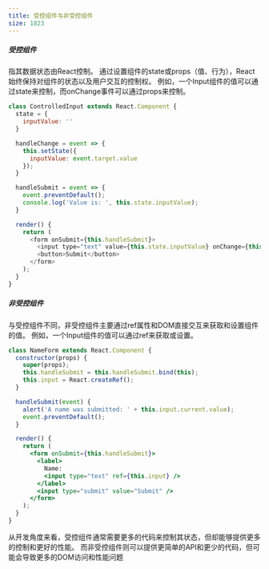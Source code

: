 ```yaml
---
title: 受控组件与非受控组件
size: 1823
---
```

##### 受控组件
指其数据状态由React控制。
通过设置组件的state或props（值、行为），React始终保持对组件的状态以及用户交互的控制权。
例如，一个Input组件的值可以通过state来控制，而onChange事件可以通过props来控制。
```js
class ControlledInput extends React.Component {
  state = {
    inputValue: ''
  }

  handleChange = event => {
    this.setState({
      inputValue: event.target.value
    });
  }

  handleSubmit = event => {
    event.preventDefault();
    console.log('Value is: ', this.state.inputValue);
  }

  render() {
    return (
      <form onSubmit={this.handleSubmit}>
        <input type="text" value={this.state.inputValue} onChange={this.handleChange} />
        <button>Submit</button>
      </form>
    );
  }
}
```

##### 非受控组件
与受控组件不同，非受控组件主要通过ref属性和DOM直接交互来获取和设置组件的值。
例如，一个Input组件的值可以通过ref来获取或设置。
```jsx
class NameForm extends React.Component {
  constructor(props) {
    super(props);
    this.handleSubmit = this.handleSubmit.bind(this);
    this.input = React.createRef();
  }

  handleSubmit(event) {
    alert('A name was submitted: ' + this.input.current.value);
    event.preventDefault();
  }

  render() {
    return (
      <form onSubmit={this.handleSubmit}>
        <label>
          Name:
          <input type="text" ref={this.input} />
        </label>
        <input type="submit" value="Submit" />
      </form>
    );
  }
}
```

从开发角度来看，受控组件通常需要更多的代码来控制其状态，但却能够提供更多的控制和更好的性能。
而非受控组件则可以提供更简单的API和更少的代码，但可能会导致更多的DOM访问和性能问题
